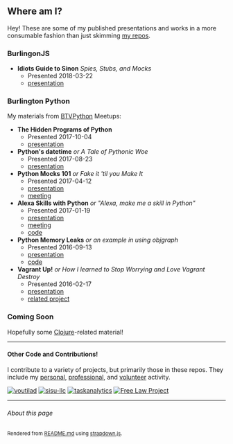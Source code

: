 ## Where am I?
Hey! These are some of my published presentations and works in a more consumable
fashion than just skimming [my repos](https://github.com/voutilad).

### BurlingonJS

* **Idiots Guide to Sinon** _Spies, Stubs, and Mocks_
  * Presented 2018-03-22
  * [presentation](https://github.com/voutilad/sinon-for-idiots/blob/master/presentation.org)

### Burlington Python
My materials from [BTVPython](https://www.meetup.com/btvpython/) Meetups:

* **The Hidden Programs of Python**
  * Presented 2017-10-04
  * [presentation](hidden-py/hidden.md)
* **Python's datetime** _or A Tale of Pythonic Woe_
  * Presented 2017-08-23
  * [presentation](datetime/datetime.pdf)
* **Python Mocks 101** _or Fake it 'til you Make It_
  * Presented 2017-04-12
  * [presentation](python-mocks/Python%20Mocks/index.html)
  * [meeting](https://www.meetup.com/btvpython/events/237901028/)
* **Alexa Skills with Python** _or "Alexa, make me a skill in Python"_
  * Presented 2017-01-19
  * [presentation](alexa-btvpython/Alexa%20Skills%20in%20Python/index.html)
  * [meeting](https://www.meetup.com/btvpython/events/236830515/)
  * [code](https://github.com/voutilad/alexa-btvpython)
* **Python Memory Leaks** _or an example in using objgraph_
  * Presented 2016-09-13
  * [presentation](objgraph-demo/presentation/Meetup%20-%20Python%20Memory%20Leaks/index.html)
  * [code](https://github.com/voutilad/meetups/tree/master/objgraph-demo)
* **Vagrant Up!** _or How I learned to Stop Worrying and Love Vagrant Destroy_
  * Presented 2016-02-17
  * [presentation](vagrant/presentation/index.html)
  * [related project](https://github.com/freelawproject/freelawmachine)


### Coming Soon
Hopefully some [Clojure](https://clojure.org)-related material!

---

#### Other Code and Contributions!
I contribute to a variety of projects, but primarily those in these repos. They
include my [personal](https://github.com/voutilad), [professional](https://sisu.io),
and [volunteer](https://free.law) activity.

[![voutilad](https://avatars0.githubusercontent.com/u/9891346?v=3&s=84 "profile")](https://github.com/voutilad)
[![sisu-llc](https://avatars3.githubusercontent.com/u/16563781?v=3&s=84 "profile")](https://github.com/sisu-llc)
[![taskanalytics](https://avatars0.githubusercontent.com/u/16912153?v=3&s=84 "profile")](https://taskanalytics.com)
[![Free Law Project](https://avatars0.githubusercontent.com/u/6012898?v=3&s=84 "profile")](https://github.com/freelawproject)

---

###### About this page
<sub>Rendered from [README.md](README.md) using [strapdown.js](https://strapdown.js).</sub>
